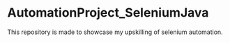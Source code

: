 # AutomationProject_SeleniumJava

This repository is made to showcase my upskilling of selenium automation.
